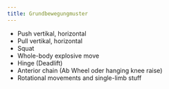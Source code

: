 ```yaml
---
title: Grundbewegungmuster
---
```


- Push
	vertikal, horizontal
- Pull
	vertikal, horizontal
- Squat
- Whole-body explosive move
- Hinge (Deadlift)
- Anterior chain (Ab Wheel oder hanging knee raise)
- Rotational movements and single-limb stuff
